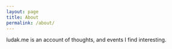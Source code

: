 ```yaml
---
layout: page
title: About
permalink: /about/
---
```

ludak.me is an account of thoughts, and events I find interesting.

